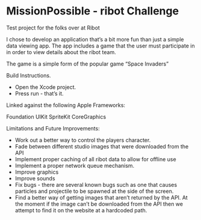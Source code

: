 MissionPossible - ribot Challenge
=================================

Test project for the folks over at Ribot


I chose to develop an application that’s a bit more fun than just a simple data viewing app.
The app includes a game that the user must participate in in order to view details about the ribot team.

The game is a simple form of the popular game “Space Invaders”



Build Instructions.

- Open the Xcode project.
- Press run - that’s it.

Linked against the following Apple Frameworks:

Foundation
UIKit
SpriteKit
CoreGraphics



Limitations and Future Improvements:

- Work out a better way to control the players character. 
- Fade between different studio images that were downloaded from the API
- Implement proper caching of all ribot data to allow for offline use
- Implement a proper network queue mechanism.
- Improve graphics
- Improve sounds
- Fix bugs - there are several known bugs such as one that causes particles and projectile to be spawned at the side of the screen.
- Find a better way of getting images that aren’t returned by the API. At the moment if the image can’t be downloaded from the API then we attempt to find it on the website at a hardcoded path.
